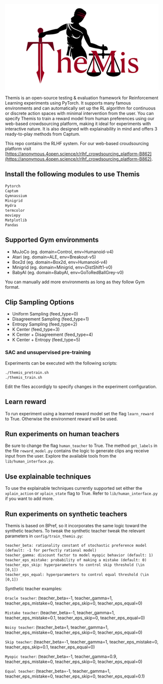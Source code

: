 ![alt text](https://github.com/achouliaras/Themis/blob/main/logo.png)

Themis is an open-source testing & evaluation framework for Reinforcement Learning experiments using PyTorch. It supports many famous environments and can automatically set up the RL algorithm for continuous or discrete action spaces with minimal intervention from the user. You can specify Themis to train a reward model from human preferences using our web-based crowdsourcing platform, making it ideal for experiments with interactive nature. It is also designed with explainability in mind and offers 3 ready-to-play methods from Captum.

This repo contains the RLHF system. For our web-based croudsourcing platform visit [https://anonymous.4open.science/r/rlhf_crowdsourcing_platform-B862](https://anonymous.4open.science/r/rlhf_crowdsourcing_platform-B862).
## Install the following modules to use Themis

```
Pytorch
Captum
Gymnassium
Minigrid
Hydra
termcolor
moviepy
Matplotlib
Pandas
```

## Supported Gym environments

- MuJoCo (eg. domain=Control, env=Humanoid-v4)
- Atari (eg. domain=ALE, env=Breakout-v5)
- Box2d (eg. domain=Box2d, env=Humanoid-v4)
- Minigrid (eg. domain=Minigrid, env=DistShift1-v0)
- BabyAI (eg. domain=BabyAI, env=GoToRedBallGrey-v0)

You can manually add more environments as long as they follow Gym format.

## Clip Sampling Options

- Uniform Sampling        (feed_type=0)
- Disagreement Sampling   (feed_type=1)
- Entropy Sampling        (feed_type=2)
- K Center                (feed_type=3)
- K Center + Disagreement (feed_type=4)
- K Center + Entropy      (feed_type=5)

### SAC and unsupervised pre-training

Experiments can be executed with the following scripts:

```
./themis_pretrain.sh 
./themis_train.sh 
```

Edit the files accordigly to specify changes in the experiment configuration.

## Learn reward
To run experiment using a learned reward model set the flag `learn_reward` to True. Otherwise the environment reward will be used.

## Run experiments on human teachers
Be sure to change the flag `human_teacher` to True.
The method `get_labels` in the file `reward_model.py` contains the logic to generate clips ang receive input from the user. Explore the available tools from the `lib/human_interface.py`.

## Use explainable techniques
To use the explainable techniques currently supported set either the `xplain_action` or `xplain_state` flag to True. Refer to `lib/human_interface.py` if you want to add more.

## Run experiments on synthetic teachers

Themis is based on BPref, so it incorporates the same logic toward the synthetic teachers. To tweak the synthetic teacher tweak the relevant parameters in `config/train_themis.py`:

```
teacher_beta: rationality constant of stochastic preference model (default: -1 for perfectly rational model)
teacher_gamma: discount factor to model myopic behavior (default: 1)
teacher_eps_mistake: probability of making a mistake (default: 0)
teacher_eps_skip: hyperparameters to control skip threshold (\in [0,1])
teacher_eps_equal: hyperparameters to control equal threshold (\in [0,1])
```

Synthetic teacher examples:

`Oracle teacher`: (teacher_beta=-1, teacher_gamma=1, teacher_eps_mistake=0, teacher_eps_skip=0, teacher_eps_equal=0)

`Mistake teacher`: (teacher_beta=-1, teacher_gamma=1, teacher_eps_mistake=0.1, teacher_eps_skip=0, teacher_eps_equal=0)

`Noisy teacher`: (teacher_beta=1, teacher_gamma=1, teacher_eps_mistake=0, teacher_eps_skip=0, teacher_eps_equal=0)

`Skip teacher`: (teacher_beta=-1, teacher_gamma=1, teacher_eps_mistake=0, teacher_eps_skip=0.1, teacher_eps_equal=0)

`Myopic teacher`: (teacher_beta=-1, teacher_gamma=0.9, teacher_eps_mistake=0, teacher_eps_skip=0, teacher_eps_equal=0)

`Equal teacher`: (teacher_beta=-1, teacher_gamma=1, teacher_eps_mistake=0, teacher_eps_skip=0, teacher_eps_equal=0.1)

